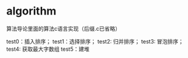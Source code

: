 # algorithm
算法导论里面的算法c语言实现（后缀.c已省略）

test0：插入排序；
test1：选择排序；
test2: 归并排序；
test3: 冒泡排序；
test4: 获取最大字数组
test5：建堆
